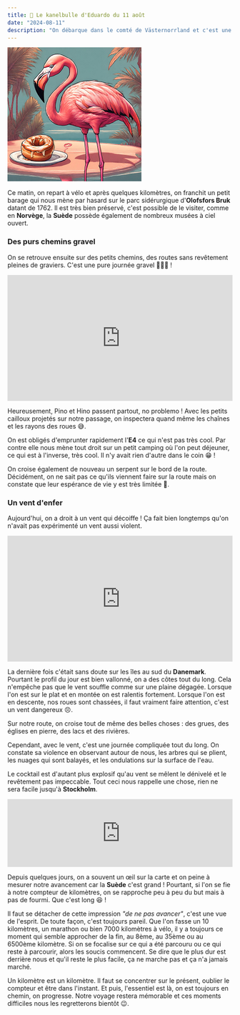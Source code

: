 ```yaml
---
title: 🥮 Le kanelbulle d'Eduardo du 11 août
date: "2024-08-11"
description: "On débarque dans le comté de Västernorrland et c'est une véritable soufflerie !"
---
```


![Kanelbullar d'Eduardo](../kanelbullar_eduardo.png)

Ce matin, on repart à vélo et après quelques kilomètres, on franchit un petit barage qui nous mène par hasard sur le parc sidérurgique  d'**Olofsfors Bruk** datant de 1762. Il est très bien préservé, c'est possible de le visiter, comme en **Norvège**, la **Suède** possède également de nombreux musées à ciel ouvert.

### Des purs chemins gravel 

On se retrouve ensuite sur des petits chemins, des routes sans revêtement pleines de graviers. C'est une pure journée gravel 🚵🏼‍♂️ !

<div style="width: 100%; height: 0; position: relative; padding-bottom: 56%;"><iframe src="https://giphy.com/embed/MtcMcn4ZwScJnReOi2" style="top: 0; left: 0; width: 100%; height: 100%; position: absolute; border: 0;" allowfullscreen scrolling="no" allow="encrypted-media;" class="giphy-embed"></iframe></div>
 
Heureusement, Pino et Hino passent partout, no problemo ! Avec les petits cailloux projetés sur notre passage, on inspectera quand même les chaînes et les rayons des roues 😅.

On est obligés d'emprunter rapidement l'**E4** ce qui n'est pas très cool. Par contre elle nous mène tout droit sur un petit camping où l'on peut déjeuner, ce qui est à l'inverse, très cool. Il n'y avait rien d'autre dans le coin 😁 !

On croise également de nouveau un serpent sur le bord de la route. Décidément, on ne sait pas ce qu'ils viennent faire sur la route mais on constate que leur espérance de vie y est très limitée 🧐.

### Un vent d'enfer

Aujourd'hui, on a droit à un vent qui décoiffe ! Ça fait bien longtemps qu'on n'avait pas expérimenté un vent aussi violent.

<div style="width: 100%; height: 0; position: relative; padding-bottom: 56%;"><iframe src="https://giphy.com/embed/HmTLatwLWpTQk" style="top: 0; left: 0; width: 100%; height: 100%; position: absolute; border: 0;" allowfullscreen scrolling="no" allow="encrypted-media;" class="giphy-embed"></iframe></div>

La dernière fois c'était sans doute sur les îles au sud du **Danemark**. Pourtant le profil du jour est bien vallonné, on a des côtes tout du long. Cela n'empêche pas que le vent souffle comme sur une plaine dégagée. Lorsque l'on est sur le plat et en montée on est ralentis fortement. Lorsque l'on est en descente, nos roues sont chassées, il faut vraiment faire attention, c'est un vent dangereux 😣.

Sur notre route, on croise tout de même des belles choses : des grues, des églises en pierre, des lacs et des rivières.

Cependant, avec le vent, c'est une journée compliquée tout du long. On constate sa violence en observant autour de nous, les arbres qui se plient, les nuages qui sont balayés, et les ondulations sur la surface de l'eau. 

Le cocktail est d'autant plus explosif qu'au vent se mêlent le dénivelé et le revêtement pas impeccable. Tout ceci nous rappelle une chose, rien ne sera facile jusqu'à **Stockholm**.

<div style="left: 0; width: 100%; height: 152px; position: relative;"><iframe src="https://open.spotify.com/embed/track/5gxIJq36ODYOpBECJkHrar?utm_source=oembed" style="top: 0; left: 0; width: 100%; height: 100%; position: absolute; border: 0;" allowfullscreen allow="clipboard-write; encrypted-media; fullscreen; picture-in-picture;"></iframe></div>

Depuis quelques jours, on a souvent un œil sur la carte et on peine à mesurer notre avancement car la **Suède** c'est grand ! Pourtant, si l'on se fie à notre compteur de kilomètres, on se rapproche peu à peu du but mais à pas de fourmi. Que c'est long 😆 !

Il faut se détacher de cette impression *"de ne pas avancer"*, c'est une vue de l'esprit. De toute façon, c'est toujours pareil. Que l'on fasse un 10 kilomètres, un marathon ou bien 7000 kilomètres à vélo, il y a toujours ce moment qui semble approcher de la fin, au 8ème, au 35ème ou au 6500ème kilomètre. Si on se focalise sur ce qui a été parcouru ou ce qui reste à parcourir, alors les soucis commencent. Se dire que le plus dur est derrière nous et qu'il reste le plus facile, ça ne marche pas et ça n'a jamais marché.

Un kilomètre est un kilomètre. Il faut se concentrer sur le présent, oublier le compteur et être dans l'instant. Et puis, l'essentiel est là, on est toujours en chemin, on progresse. Notre voyage restera mémorable et ces moments difficiles nous les regretterons bientôt 😉.